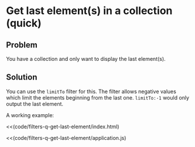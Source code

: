 # Get last element(s) in a collection (quick)

## Problem

You have a collection and only want to display the last element(s).

## Solution

You can use the `limitTo` filter for this. The filter allows negative values which limit the elements beginning from
the last one. `limitTo:-1` would only output the last element.

A working example:

<<(code/filters-q-get-last-element/index.html)

<<(code/filters-q-get-last-element/application.js)
